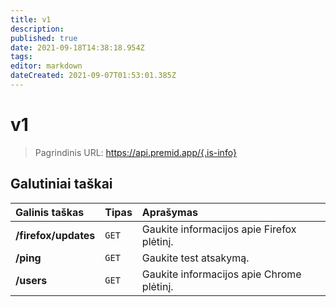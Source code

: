 ```yaml
---
title: v1
description: 
published: true
date: 2021-09-18T14:38:18.954Z
tags: 
editor: markdown
dateCreated: 2021-09-07T01:53:01.385Z
---
```


# v1

> Pagrindinis URL: https://api.premid.app/{.is-info}


## Galutiniai taškai

<table>
  <thead>
    <tr>
      <th style="text-align:left">Galinis taškas</th>
      <th style="text-align:left">Tipas</th>
      <th style="text-align:left">Aprašymas</th>
    </tr>
  </thead>
  <tbody>
    <tr>
      <td style="text-align:left"><b>/firefox/updates</b>
      </td>
      <td style="text-align:left"><code>GET</code></td>
      <td style="text-align:left">Gaukite informacijos apie Firefox plėtinį.</td>
    </tr>
    <tr>
      <td style="text-align:left"><b>/ping</b>
      </td>
      <td style="text-align:left"><code>GET</code></td>
      <td style="text-align:left">Gaukite test atsakymą.</td>
    </tr>
    <tr>
      <td style="text-align:left"><b>/users</b>
      </td>
      <td style="text-align:left"><code>GET</code></td>
      <td style="text-align:left">Gaukite informacijos apie Chrome plėtinį.</td>
    </tr>
  </tbody>
</table>

